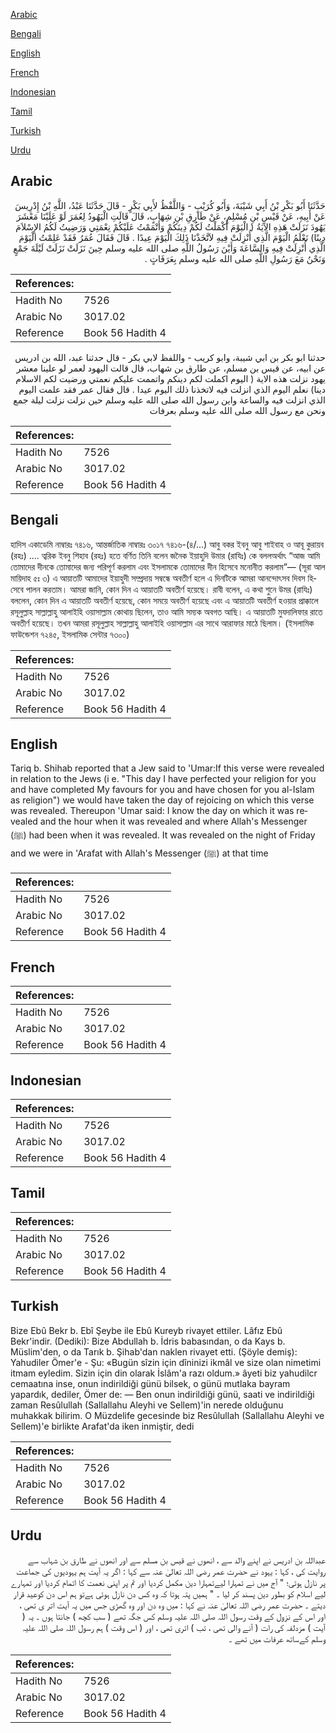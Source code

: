 [Arabic](#arabic)

[Bengali](#bengali)

[English](#english)

[French](#french)

[Indonesian](#indonesian)

[Tamil](#tamil)

[Turkish](#turkish)

[Urdu](#urdu)

## Arabic


<div dir="rtl" lang="ar" style={{fontSize:'larger',backgroundColor:'#f8f9fa',padding:20}}>
حَدَّثَنَا أَبُو بَكْرِ بْنُ أَبِي شَيْبَةَ، وَأَبُو كُرَيْبٍ - وَاللَّفْظُ لأَبِي بَكْرٍ - قَالَ حَدَّثَنَا عَبْدُ، اللَّهِ بْنُ إِدْرِيسَ عَنْ أَبِيهِ، عَنْ قَيْسِ بْنِ مُسْلِمٍ، عَنْ طَارِقِ بْنِ شِهَابٍ، قَالَ قَالَتِ الْيَهُودُ لِعُمَرَ لَوْ عَلَيْنَا مَعْشَرَ يَهُودَ نَزَلَتْ هَذِهِ الآيَةُ ‏(‏ الْيَوْمَ أَكْمَلْتُ لَكُمْ دِينَكُمْ وَأَتْمَمْتُ عَلَيْكُمْ نِعْمَتِي وَرَضِيتُ لَكُمُ الإِسْلاَمَ دِينًا‏)‏ نَعْلَمُ الْيَوْمَ الَّذِي أُنْزِلَتْ فِيهِ لاَتَّخَذْنَا ذَلِكَ الْيَوْمَ عِيدًا ‏.‏ قَالَ فَقَالَ عُمَرُ فَقَدْ عَلِمْتُ الْيَوْمَ الَّذِي أُنْزِلَتْ فِيهِ وَالسَّاعَةَ وَأَيْنَ رَسُولُ اللَّهِ صلى الله عليه وسلم حِينَ نَزَلَتْ نَزَلَتْ لَيْلَةَ جَمْعٍ وَنَحْنُ مَعَ رَسُولِ اللَّهِ صلى الله عليه وسلم بِعَرَفَاتٍ ‏.‏
</div>
<div style={{backgroundColor:'#f8f9fa',padding:20, marginBottom: 10}}><table> <thead> <tr> <th>References:</th> <th></th> </tr> </thead> <tbody><tr><td>Hadith No</td><td>7526</td></tr><tr><td>Arabic No</td><td>3017.02</td></tr><tr><td>Reference</td><td>Book 56 Hadith 4</td></tr></tbody></table></div>


<div dir="rtl" lang="ar" style={{fontSize:'larger',backgroundColor:'#f8f9fa',padding:20}}>
حدثنا ابو بكر بن ابي شيبة، وابو كريب - واللفظ لابي بكر - قال حدثنا عبد، الله بن ادريس عن ابيه، عن قيس بن مسلم، عن طارق بن شهاب، قال قالت اليهود لعمر لو علينا معشر يهود نزلت هذه الاية ( اليوم اكملت لكم دينكم واتممت عليكم نعمتي ورضيت لكم الاسلام دينا) نعلم اليوم الذي انزلت فيه لاتخذنا ذلك اليوم عيدا . قال فقال عمر فقد علمت اليوم الذي انزلت فيه والساعة واين رسول الله صلى الله عليه وسلم حين نزلت نزلت ليلة جمع ونحن مع رسول الله صلى الله عليه وسلم بعرفات
</div>
<div style={{backgroundColor:'#f8f9fa',padding:20, marginBottom: 10}}><table> <thead> <tr> <th>References:</th> <th></th> </tr> </thead> <tbody><tr><td>Hadith No</td><td>7526</td></tr><tr><td>Arabic No</td><td>3017.02</td></tr><tr><td>Reference</td><td>Book 56 Hadith 4</td></tr></tbody></table></div>

## Bengali


<div dir="ltr" lang="bn" style={{fontSize:'larger',backgroundColor:'#f8f9fa',padding:20}}>
হাদিস একাডেমি নাম্বারঃ ৭৪১৬, আন্তর্জাতিক নাম্বারঃ ৩০১৭ ৭৪১৬-(৪/...) আবু বকর ইবনু আবু শাইবাহ ও আবূ কুরায়ব (রহঃ) .... ত্বরিক ইবনু শিহাব (রহঃ) হতে বর্ণিত তিনি বলেন জনৈক ইয়াহুদি উমার (রাযিঃ) কে বললঅর্থাৎ “আজ আমি তোমাদের দীনকে তোমাদের জন্য পরিপূর্ণ করলাম এবং ইসলামকে তোমাদের দীন হিসেবে মনোনীত করলাম”— (সূরা আল মায়িদাহ ৫ঃ ৩) এ আয়াতটি আমাদের ইয়াহুদী সম্প্রদায় সম্বন্ধে অবতীর্ণ হলে এ দিনটিকে আমরা আনন্দোৎসব দিবস হিসেবে পালন করতাম। আমরা জানি, কোন দিন এ আয়াতটি অবতীর্ণ হয়েছে। রাবী বলেন, এ কথা শুনে উমর (রাযিঃ) বললেন, কোন দিন এ আয়াতটি অবতীর্ণ হয়েছে, কোন সময়ে অবতীর্ণ হয়েছে এবং এ আয়াতটি অবতীর্ণ হওয়ার প্রাক্কালে রসূলুল্লাহ সাল্লাল্লাহু আলাইহি ওয়াসাল্লাম কোথায় ছিলেন, তাও আমি সম্যক অবগত আছি। এ আয়াতটি মুযদালিফার রাতে অবতীর্ণ হয়েছে। তখন আমরা রসূলুল্লাহ সাল্লাল্লাহু আলাইহি ওয়াসাল্লাম এর সাথে আরাফার মাঠে ছিলাম। (ইসলামিক ফাউন্ডেশন ৭২৪৫, ইসলামিক সেন্টার ৭৩০০)
</div>
<div style={{backgroundColor:'#f8f9fa',padding:20, marginBottom: 10}}><table> <thead> <tr> <th>References:</th> <th></th> </tr> </thead> <tbody><tr><td>Hadith No</td><td>7526</td></tr><tr><td>Arabic No</td><td>3017.02</td></tr><tr><td>Reference</td><td>Book 56 Hadith 4</td></tr></tbody></table></div>

## English


<div dir="ltr" lang="en" style={{fontSize:'larger',backgroundColor:'#f8f9fa',padding:20}}>
Tariq b. Shihab reported that a Jew said to 'Umar:If this verse were revealed in relation to the Jews (i e. "This day I have perfected your religion for you and have completed My favours for you and have chosen for you al-Islam as religion") we would have taken the day of rejoicing on which this verse was revealed. Thereupon 'Umar said: I know the day on which it was revealed and the hour when it was revealed and where Allah's Messenger (ﷺ) had been when it was revealed. It was revealed on the night of Friday and we were in 'Arafat with Allah's Messenger (ﷺ) at that time
</div>
<div style={{backgroundColor:'#f8f9fa',padding:20, marginBottom: 10}}><table> <thead> <tr> <th>References:</th> <th></th> </tr> </thead> <tbody><tr><td>Hadith No</td><td>7526</td></tr><tr><td>Arabic No</td><td>3017.02</td></tr><tr><td>Reference</td><td>Book 56 Hadith 4</td></tr></tbody></table></div>

## French


<div dir="ltr" lang="fr" style={{fontSize:'larger',backgroundColor:'#f8f9fa',padding:20}}>

</div>
<div style={{backgroundColor:'#f8f9fa',padding:20, marginBottom: 10}}><table> <thead> <tr> <th>References:</th> <th></th> </tr> </thead> <tbody><tr><td>Hadith No</td><td>7526</td></tr><tr><td>Arabic No</td><td>3017.02</td></tr><tr><td>Reference</td><td>Book 56 Hadith 4</td></tr></tbody></table></div>

## Indonesian


<div dir="ltr" lang="id" style={{fontSize:'larger',backgroundColor:'#f8f9fa',padding:20}}>

</div>
<div style={{backgroundColor:'#f8f9fa',padding:20, marginBottom: 10}}><table> <thead> <tr> <th>References:</th> <th></th> </tr> </thead> <tbody><tr><td>Hadith No</td><td>7526</td></tr><tr><td>Arabic No</td><td>3017.02</td></tr><tr><td>Reference</td><td>Book 56 Hadith 4</td></tr></tbody></table></div>

## Tamil


<div dir="ltr" lang="ta" style={{fontSize:'larger',backgroundColor:'#f8f9fa',padding:20}}>

</div>
<div style={{backgroundColor:'#f8f9fa',padding:20, marginBottom: 10}}><table> <thead> <tr> <th>References:</th> <th></th> </tr> </thead> <tbody><tr><td>Hadith No</td><td>7526</td></tr><tr><td>Arabic No</td><td>3017.02</td></tr><tr><td>Reference</td><td>Book 56 Hadith 4</td></tr></tbody></table></div>

## Turkish


<div dir="ltr" lang="tr" style={{fontSize:'larger',backgroundColor:'#f8f9fa',padding:20}}>
Bize Ebû Bekr b. Ebî Şeybe ile Ebû Kureyb rivayet ettiler. Lâfız Ebû Bekr'indir. (Dediki): Bize Abdullah b. İdris babasından, o da Kays b. Müslim'den, o da Tarık b. Şihab'dan naklen rivayet etti. (Şöyle demiş): Yahudiler Ömer'e - Şu: «Bugün sîzin için dîninizi ikmâl ve size olan nimetimi itmam eyledim. Sizin için din olarak İslâm'a razı oldum.» âyeti biz yahudilcr cemaatına inse, onun indirildiği günü bilsek, o günü mutlaka bayram yapardık, dediler, Ömer de: — Ben onun indirildiği günü, saati ve indirildiği zaman Resûlullah (Sallallahu Aleyhi ve Sellem)'in nerede olduğunu muhakkak bilirim. O Müzdelife gecesinde biz Resûlullah (Sallallahu Aleyhi ve Sellem)'e birlikte Arafat'da iken inmiştir, dedi
</div>
<div style={{backgroundColor:'#f8f9fa',padding:20, marginBottom: 10}}><table> <thead> <tr> <th>References:</th> <th></th> </tr> </thead> <tbody><tr><td>Hadith No</td><td>7526</td></tr><tr><td>Arabic No</td><td>3017.02</td></tr><tr><td>Reference</td><td>Book 56 Hadith 4</td></tr></tbody></table></div>

## Urdu


<div dir="rtl" lang="ur" style={{fontSize:'larger',backgroundColor:'#f8f9fa',padding:20}}>
عبداللہ بن ادریس نے اپنے والد سے ، انھوں نے قیس بن مسلم سے اور انھوں نے طارق بن شہاب سے روایت کی ، کہا : یہود نے حضرت عمر رضی اللہ تعالیٰ عنہ سے کہا : اگر یہ آیت ہم یہودیوں کی جماعت پر نازل ہوتی؛ " آج میں نے تمہارا لیےتمہارا دین مکمل کردیا اور تم پر اپنی نعمت کا اتمام کردیا اور تمہارے لیے اسلام کو بطور دین پسند کر لیا ۔ " ہمیں پتہ ہوتا کہ وہ کس دن نازل ہوئی ہےتو ہم اس دن کوعید قرار دیتے ۔ حضرت عمر رضی اللہ تعالیٰ عنہ نے کہا : میں وہ دن اور وہ گھڑی جس میں یہ آیت اتر ی تھی ، اور اس کے نزول کے وقت رسول اللہ صلی اللہ علیہ وسلم کس جگہ تھے ( سب کچھ ) جانتا ہوں ۔ یہ ( آیت ) مزدلفہ کی رات ( آنے والی تھی ، تب ) اتری تھی ، اور ( اس وقت ) ہم رسول اللہ صلی اللہ علیہ وسلم کےساتھ عرفات میں تھے ۔
</div>
<div style={{backgroundColor:'#f8f9fa',padding:20, marginBottom: 10}}><table> <thead> <tr> <th>References:</th> <th></th> </tr> </thead> <tbody><tr><td>Hadith No</td><td>7526</td></tr><tr><td>Arabic No</td><td>3017.02</td></tr><tr><td>Reference</td><td>Book 56 Hadith 4</td></tr></tbody></table></div>